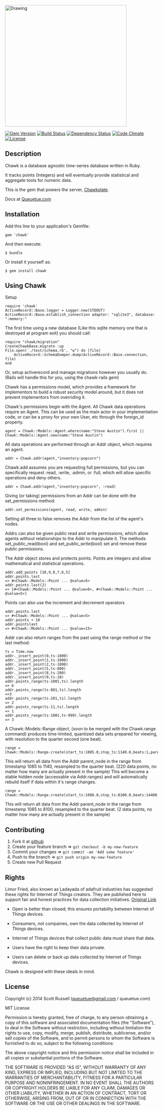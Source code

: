 <img src="https://rawgithub.com/queuetue/chawk-gem/master/lib/chawk/Jackdaw.svg" alt="Drawing" width="400px"/>


[![Gem Version](https://badge.fury.io/rb/chawk.png)](http://badge.fury.io/rb/chawk)
[![Build Status](https://travis-ci.org/queuetue/chawk-gem.svg)](https://travis-ci.org/queuetue/chawk-gem)
[![Dependency Status](http://img.shields.io/gemnasium/queuetue/chawk-gem.svg)](https://gemnasium.com/queuetue/chawk-gem)
[![Code Climate](http://img.shields.io/codeclimate/github/queuetue/chawk-gem.svg)](https://codeclimate.com/github/queuetue/chawk-gem)
[![License](http://img.shields.io/:license-mit-blue.svg)](http://doge.mit-license.org)

## Description
Chawk is a database agnostic time-series database written in Ruby.

It tracks points (Integers) and will eventually provide statistical and aggregate tools for numeric data.

This is the gem that powers the server, [Chawkolate](http://www.github.com/queuetue/chawkolate "Chawkolate at Github"). 

Docs at [Queuetue.com](http://queuetue.com/Chawk "queuetue.com")


## Installation

Add this line to your application's Gemfile:

    gem 'chawk'

And then execute:

    $ bundle

Or install it yourself as:

    $ gem install chawk

## Using Chawk

Setup

    require 'chawk'
	ActiveRecord::Base.logger = Logger.new(STDOUT)
	ActiveRecord::Base.establish_connection adapter: "sqlite3", database: ":memory:"

The first time using a new database (Like this sqlite memory one that is destroyed at program exit) you should call: 

	require "chawk/migration"
	CreateChawkBase.migrate :up
	File.open('./test/schema.rb', "w") do |file|
		ActiveRecord::SchemaDumper.dump(ActiveRecord::Base.connection, file)
	end

Or, setup activerecord and manage migrations however you usually do.  (Rails will handle this for you, using the chawk-rails gem)

Chawk has a permissions model, which provides a framework for implementors to build a robust security model around, but it does not prevent implementors from overriding it.

Chawk's permissions begin with the Agent.  All Chawk data operations require an Agent.  This can be used as the main actor in your implementation code, or can be a proxy for your own User, etc through the foreign_id property.

    agent = Chawk::Models::Agent.where(name:"Steve Austin").first || Chawk::Models::Agent.new(name:"Steve Austin")

All data operations are performed through an Addr object, which requires an agent.

    addr = Chawk.addr(agent,"inventory:popcorn")

Chawk.add assumes you are requesting full permissions, but you can specifically request :read, :write, :admin, or :full, which will allow specific operations and deny others.

    addr = Chawk.addr(agent,"inventory:popcorn", :read)

Giving (or taking) permissions from an Addr can be done with the set_permissions method:

	addr.set_permissions(agent, read, write, admin)

Setting all three to false removes the Addr from the list of the agent's nodes.

Addrs can also be given public read and write permissions, which allow agents without relationships to the Addr to manipulate it. The methods set_public_read(bool) and set_public_write(bool) set and remove these public permissions.

The Addr object stores and protects points.  Points are integers and allow mathematical and statistical operations. 

	addr.add_points [10,9,8,7,6,5]
	addr.points.last
	=> #<Chawk::Models::Point ... @value=5>
	addr.points.last(2)
	=> [#<Chawk::Models::Point ... @value=6>, #<Chawk::Models::Point ... @value=5>]

Points can also use the increment and decrement operators

	addr.points.last
	=> #<Chawk::Models::Point ... @value=5>
	addr.points + 10
	addr.pointslast
	=> #<Chawk::Models::Point ... @value=15>

Addr can also return ranges from the past using the range method or the last method:

	ts = Time.now
	addr._insert_point(0,ts-1000)
	addr._insert_point(1,ts-1000)
	addr._insert_point(2,ts-1000)
	addr._insert_point(5,ts-800)
	addr._insert_point(8,ts-200)
	addr._insert_point(9,ts-10)
	addr.points_range(ts-1001,ts).length
	=> 6
	addr.points_range(ts-801,ts).length 
	=>3
	addr.points_range(ts-201,ts).length 
	=> 2
	addr.points_range(ts-11,ts).length 
	=> 1
	addr.points_range(ts-1001,ts-999).length
	=> 3

A Chawk::Models::Range object, (soon to be merged with the Chawk.range command) produces time-limited, quantized data sets prepared for viewing, with resolution to the quarter second (one beat).

    range = Chawk::Models::Range.create(start_ts:1085.0,stop_ts:1140.0,beats:1,parent_node:addr1)

This will return all data from the Addr parent_node in the range from timestamp 1085 to 1140, resampled to the quarter beat. (220 data points, no matter how many are actually present in the sample)  This will become a stable hidden node (accessable via Addr.ranges) and will automatically rebuild itself if data within it's range changes.

    range = Chawk::Models::Range.create(start_ts:1088.0,stop_ts:8100.0,beats:14400,parent_node:addr1)

This will return all data from the Addr parent_node in the range from timestamp 1085 to 8100, resampled to the quarter beat. (2 data points, no matter how many are actually present in the sample)

## Contributing

1. Fork it at [github](http://github.com/queuetue/chawk-gem/fork "Github")
2. Create your feature branch => `git checkout -b my-new-feature`
3. Commit your changes => `git commit -am 'Add some feature'`
4. Push to the branch => `git push origin my-new-feature`
5. Create new Pull Request

## Rights

Limor Fried, also known as Ladayada of adafruit industries has suggested these rights for Internet of Things creators.
They are published here to support fair and honest practices for data collection initiatives. [Original Link](http://www.nytimes.com/roomfordebate/2013/09/08/privacy-and-the-internet-of-things/a-bill-of-rights-for-the-internet-of-things)

* Open is better than closed; this ensures portability between Internet of Things devices.

* Consumers, not companies, own the data collected by Internet of Things devices.

* Internet of Things devices that collect public data must share that data.

* Users have the right to keep their data private.

* Users can delete or back up data collected by Internet of Things devices.

Chawk is designed with these ideals in mind.

## License

Copyright (c) 2014 Scott Russell (queuetue@gmail.com / queuetue.com)

MIT License

Permission is hereby granted, free of charge, to any person obtaining
a copy of this software and associated documentation files (the
"Software"), to deal in the Software without restriction, including
without limitation the rights to use, copy, modify, merge, publish,
distribute, sublicense, and/or sell copies of the Software, and to
permit persons to whom the Software is furnished to do so, subject to
the following conditions:

The above copyright notice and this permission notice shall be
included in all copies or substantial portions of the Software.

THE SOFTWARE IS PROVIDED "AS IS", WITHOUT WARRANTY OF ANY KIND,
EXPRESS OR IMPLIED, INCLUDING BUT NOT LIMITED TO THE WARRANTIES OF
MERCHANTABILITY, FITNESS FOR A PARTICULAR PURPOSE AND
NONINFRINGEMENT. IN NO EVENT SHALL THE AUTHORS OR COPYRIGHT HOLDERS BE
LIABLE FOR ANY CLAIM, DAMAGES OR OTHER LIABILITY, WHETHER IN AN ACTION
OF CONTRACT, TORT OR OTHERWISE, ARISING FROM, OUT OF OR IN CONNECTION
WITH THE SOFTWARE OR THE USE OR OTHER DEALINGS IN THE SOFTWARE.
